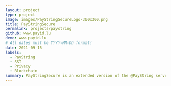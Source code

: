 ```yaml
---
layout: project
type: project
image: images/PayStringSecureLogo-300x300.png
title: PayStringSecure
permalink: projects/paystring
github: www.payid.lu
demo: www.payid.lu
# All dates must be YYYY-MM-DD format!
date: 2021-09-15
labels:
  - PayString
  - SSI
  - Privacy
  - Blockchain
summary: PayStringSecure is an extended version of the @PayString server with novel features of Access Control List (ACL) and decentralized identity (DiD).
---
```


